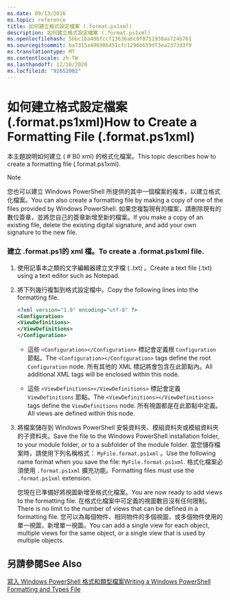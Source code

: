 ```yaml
---
ms.date: 09/13/2016
ms.topic: reference
title: 如何建立格式設定檔案 (.format.ps1xml)
description: 如何建立格式設定檔案 (.format.ps1xml)
ms.openlocfilehash: 5bbc1ba40bfccf13636abc0f0751938aa724b761
ms.sourcegitcommit: ba7315a496986451cfc1296b659d73ea2373d3f0
ms.translationtype: MT
ms.contentlocale: zh-TW
ms.lasthandoff: 12/10/2020
ms.locfileid: "92652002"
---
```

# <a name="how-to-create-a-formatting-file-formatps1xml"></a><span data-ttu-id="8770f-103">如何建立格式設定檔案 (.format.ps1xml)</span><span class="sxs-lookup"><span data-stu-id="8770f-103">How to Create a Formatting File (.format.ps1xml)</span></span>

<span data-ttu-id="8770f-104">本主題說明如何建立 ( # B0 xml) 的格式化檔案。</span><span class="sxs-lookup"><span data-stu-id="8770f-104">This topic describes how to create a formatting file (.format.ps1xml).</span></span>

> [!NOTE]
> <span data-ttu-id="8770f-105">您也可以建立 Windows PowerShell 所提供的其中一個檔案的複本，以建立格式化檔案。</span><span class="sxs-lookup"><span data-stu-id="8770f-105">You can also create a formatting file by making a copy of one of the files provided by Windows PowerShell.</span></span> <span data-ttu-id="8770f-106">如果您複製現有的檔案，請刪除現有的數位簽章，並將您自己的簽章新增至新的檔案。</span><span class="sxs-lookup"><span data-stu-id="8770f-106">If you make a copy of an existing file, delete the existing digital signature, and add your own signature to the new file.</span></span>

### <a name="to-create-a-formatps1xml-file"></a><span data-ttu-id="8770f-107">建立 .format.ps1的 xml 檔。</span><span class="sxs-lookup"><span data-stu-id="8770f-107">To create a .format.ps1xml file.</span></span>

1. <span data-ttu-id="8770f-108">使用記事本之類的文字編輯器建立文字檔 ( .txt) 。</span><span class="sxs-lookup"><span data-stu-id="8770f-108">Create a text file (.txt) using a text editor such as Notepad.</span></span>

2. <span data-ttu-id="8770f-109">將下列幾行複製到格式設定檔中。</span><span class="sxs-lookup"><span data-stu-id="8770f-109">Copy the following lines into the formatting file.</span></span>

   ```xml
   <?xml version="1.0" encoding="utf-8" ?>
   <Configuration>
   <ViewDefinitions>
   </ViewDefinitions>
   </Configuration>
   ```

   - <span data-ttu-id="8770f-110">這些 `<Configuration></Configuration>` 標記會定義根 `Configuration` 節點。</span><span class="sxs-lookup"><span data-stu-id="8770f-110">The `<Configuration></Configuration>` tags define the root `Configuration` node.</span></span> <span data-ttu-id="8770f-111">所有其他的 XML 標記將會包含在此節點內。</span><span class="sxs-lookup"><span data-stu-id="8770f-111">All additional XML tags will be enclosed within this node.</span></span>

   - <span data-ttu-id="8770f-112">這些 `<ViewDefinitions></ViewDefinitions>` 標記會定義 `ViewDefinitions` 節點。</span><span class="sxs-lookup"><span data-stu-id="8770f-112">The `<ViewDefinitions></ViewDefinitions>` tags define the `ViewDefinitions` node.</span></span> <span data-ttu-id="8770f-113">所有視圖都是在此節點中定義。</span><span class="sxs-lookup"><span data-stu-id="8770f-113">All views are defined within this node.</span></span>

3. <span data-ttu-id="8770f-114">將檔案儲存到 Windows PowerShell 安裝資料夾、模組資料夾或模組資料夾的子資料夾。</span><span class="sxs-lookup"><span data-stu-id="8770f-114">Save the file to the Windows PowerShell installation folder, to your module folder, or to a subfolder of the module folder.</span></span> <span data-ttu-id="8770f-115">當您儲存檔案時，請使用下列名稱格式：  `MyFile.format.ps1xml` 。</span><span class="sxs-lookup"><span data-stu-id="8770f-115">Use the following name format when you save the file:  `MyFile.format.ps1xml`.</span></span> <span data-ttu-id="8770f-116">格式化檔案必須使用 `.format.ps1xml` 擴充功能。</span><span class="sxs-lookup"><span data-stu-id="8770f-116">Formatting files must use the `.format.ps1xml` extension.</span></span>

   <span data-ttu-id="8770f-117">您現在已準備好將視圖新增至格式化檔案。</span><span class="sxs-lookup"><span data-stu-id="8770f-117">You are now ready to add views to the formatting file.</span></span> <span data-ttu-id="8770f-118">在格式化檔案中可定義的視圖數目沒有任何限制。</span><span class="sxs-lookup"><span data-stu-id="8770f-118">There is no limit to the number of views that can be defined in a formatting file.</span></span> <span data-ttu-id="8770f-119">您可以為每個物件、相同物件的多個視圖，或多個物件使用的單一視圖，新增單一視圖。</span><span class="sxs-lookup"><span data-stu-id="8770f-119">You can add a single view for each object, multiple views for the same object, or a single view that is used by multiple objects.</span></span>

## <a name="see-also"></a><span data-ttu-id="8770f-120">另請參閱</span><span class="sxs-lookup"><span data-stu-id="8770f-120">See Also</span></span>

[<span data-ttu-id="8770f-121">寫入 Windows PowerShell 格式和類型檔案</span><span class="sxs-lookup"><span data-stu-id="8770f-121">Writing a Windows PowerShell Formatting and Types File</span></span>](./writing-a-powershell-formatting-file.md)
